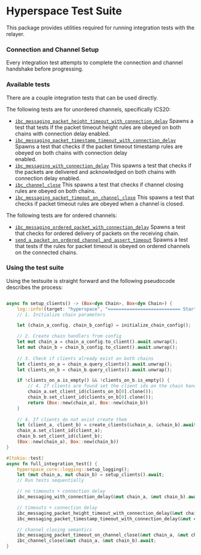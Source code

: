 # Hyperspace Test Suite

This package provides utilities required for running integration tests with the relayer.

### Connection and Channel Setup

Every integration test attempts to complete the connection and channel handshake before progressing.   

### Available tests

There are a couple integration tests that can be used directly.  

The following tests are for unordered channels, specifically ICS20:  
- [`ibc_messaging_packet_height_timeout_with_connection_delay`](/hyperspace/testsuite/src/lib.rs#L444)
  Spawns a test that tests if the packet timeout height rules are obeyed on both chains with connection delay enabled.  
- [`ibc_messaging_packet_timestamp_timeout_with_connection_delay`](/hyperspace/testsuite/src/lib.rs#L473)
  Spawns a test that checks if the packet timeout timestamp rules are obeyed on both chains with connection delay  
  enabled.
- [`ibc_messaging_with_connection_delay`](/hyperspace/testsuite/src/lib.rs#L503)
  This spawns a test that checks if the packets are delivered and acknowledged on both chains with connection delay enabled.  
- [`ibc_channel_close`](/hyperspace/testsuite/src/lib.rs#L530)
  This spawns a test that checks if channel closing rules are obeyed on both chains.
- [`ibc_messaging_packet_timeout_on_channel_close`](/hyperspace/testsuite/src/lib.rs#L557)
  This spawns a test that checks if packet timeout rules are obeyed when a channel is closed.

The following tests are for ordered channels:

- [`ibc_messaging_ordered_packet_with_connection_delay`](/hyperspace/testsuite/src/ordered_channels.rs#L213)
  Spawns a test that checks for ordered delivery of packets on the receiving chain.
- [`send_a_packet_on_ordered_channel_and_assert_timeout`](/hyperspace/testsuite/src/ordered_channels.rs#L250)
  Spawns a test that tests if the rules for packet timeout is obeyed on ordered channels on the connected chains.

### Using the test suite

Using the testsuite is straight forward and the following pseudocode describes the process:  

```rust

async fn setup_clients() -> (Box<dyn Chain>, Box<dyn Chain>) {
	log::info!(target: "hyperspace", "=========================== Starting Test ===========================");
	// 1. Initialize chain parameters

    let (chain_a_config, chain_b_config) = initialize_chain_config();

    // 2. Create chain handlers from config
	let mut chain_a = chain_a_config.to_client().await.unwrap();
	let mut chain_b = chain_b_config.to_client().await.unwrap();
    
    // 3. Check if clients already exist on both chains
	let clients_on_a = chain_a.query_clients().await.unwrap();
	let clients_on_b = chain_b.query_clients().await.unwrap();

	if !clients_on_a.is_empty() && !clients_on_b.is_empty() {
        // 4. If clients are found set the client ids on the chain handlers
		chain_a.set_client_id(clients_on_b[0].clone());
		chain_b.set_client_id(clients_on_b[0].clone());
		return (Box::new(chain_a), Box::new(chain_b))
	}
    
    // 4. If clients do not exist create them
	let (client_a, client_b) = create_clients(&chain_a, &chain_b).await.unwrap();
	chain_a.set_client_id(client_a);
	chain_b.set_client_id(client_b);
	(Box::new(chain_a), Box::new(chain_b))
}

#[tokio::test]
async fn full_integration_test() {
    hyperspace_core::logging::setup_logging();
	let (mut chain_a, mut chain_b) = setup_clients().await;
	// Run tests sequentially

	// no timeouts + connection delay
	ibc_messaging_with_connection_delay(&mut chain_a, &mut chain_b).await;

	// timeouts + connection delay
	ibc_messaging_packet_height_timeout_with_connection_delay(&mut chain_a, &mut chain_b).await;
	ibc_messaging_packet_timestamp_timeout_with_connection_delay(&mut chain_a, &mut chain_b).await;

	// channel closing semantics
	ibc_messaging_packet_timeout_on_channel_close(&mut chain_a, &mut chain_b).await;
	ibc_channel_close(&mut chain_a, &mut chain_b).await;
}

```
